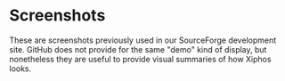 # Screenshots

These are screenshots previously used in our SourceForge development site.
GitHub does not provide for the same "demo" kind of display, but nonetheless
they are useful to provide visual summaries of how Xiphos looks.
